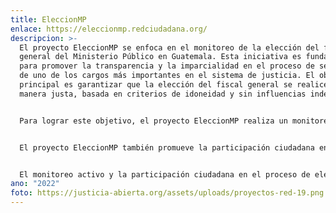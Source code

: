 ```yaml
---
title: EleccionMP
enlace: https://eleccionmp.redciudadana.org/
descripcion: >-
  El proyecto EleccionMP se enfoca en el monitoreo de la elección del fiscal
  general del Ministerio Público en Guatemala. Esta iniciativa es fundamental
  para promover la transparencia y la imparcialidad en el proceso de selección
  de uno de los cargos más importantes en el sistema de justicia. El objetivo
  principal es garantizar que la elección del fiscal general se realice de
  manera justa, basada en criterios de idoneidad y sin influencias indebidas.


  Para lograr este objetivo, el proyecto EleccionMP realiza un monitoreo exhaustivo de todo el proceso electoral. Se establece un equipo de expertos y observadores independientes que supervisan cada etapa del proceso, desde la convocatoria y la presentación de candidaturas hasta la elección final. Durante este proceso, se verifican aspectos clave, como la transparencia en la publicación de la información, la igualdad de oportunidades para los candidatos y la equidad en el acceso a los recursos necesarios para llevar a cabo la campaña.


  El proyecto EleccionMP también promueve la participación ciudadana en el proceso de elección del fiscal general. Se realizan esfuerzos para informar y educar a los ciudadanos sobre la importancia de este cargo y su impacto en la administración de justicia. Se fomenta la participación activa de la sociedad civil y se promueve el debate público sobre los perfiles de los candidatos y los criterios para su elección.


  El monitoreo activo y la participación ciudadana en el proceso de elección del fiscal general son fundamentales para garantizar la transparencia, la imparcialidad y la rendición de cuentas en el sistema de justicia. El proyecto EleccionMP busca fortalecer estos principios y contribuir a un proceso electoral justo y confiable.
ano: "2022"
foto: https://justicia-abierta.org/assets/uploads/proyectos-red-19.png
---
```

